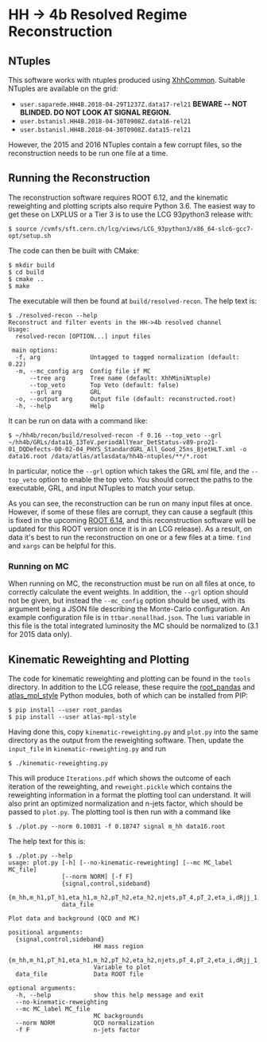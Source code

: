 # HH → 4b Resolved Regime Reconstruction

## NTuples
This software works with ntuples produced using
[XhhCommon](https://gitlab.cern.ch/hh4b/XhhCommon/).
Suitable NTuples are available on the grid:

- `user.saparede.HH4B.2018-04-29T1237Z.data17-rel21` **BEWARE -- NOT BLINDED. DO
  NOT LOOK AT SIGNAL REGION.**
- `user.bstanisl.HH4B.2018-04-30T0908Z.data16-rel21`
- `user.bstanisl.HH4B.2018-04-30T0908Z.data15-rel21`

However, the 2015 and 2016 NTuples contain a few corrupt files, so the
reconstruction needs to be run one file at a time.

## Running the Reconstruction
The reconstruction software requires ROOT 6.12, and the kinematic reweighting
and plotting scripts also require Python 3.6. The easiest way to get these on
LXPLUS or a Tier 3 is to use the LCG 93python3 release with:

``` console
$ source /cvmfs/sft.cern.ch/lcg/views/LCG_93python3/x86_64-slc6-gcc7-opt/setup.sh
```

The code can then be built with CMake:

``` console
$ mkdir build
$ cd build
$ cmake ..
$ make
```

The executable will then be found at `build/resolved-recon`. The help text is:

``` console
$ ./resolved-recon --help
Reconstruct and filter events in the HH->4b resolved channel
Usage:
  resolved-recon [OPTION...] input files

 main options:
  -f, arg              Untagged to tagged normalization (default: 0.22)
  -m, --mc_config arg  Config file if MC
      --tree arg       Tree name (default: XhhMiniNtuple)
      --top_veto       Top Veto (default: false)
      --grl arg        GRL
  -o, --output arg     Output file (default: reconstructed.root)
  -h, --help           Help

```

It can be run on data with a command like:

```console
$ ~/hh4b/recon/build/resolved-recon -f 0.16 --top_veto --grl ~/hh4b/GRLs/data16_13TeV.periodAllYear_DetStatus-v89-pro21-01_DQDefects-00-02-04_PHYS_StandardGRL_All_Good_25ns_BjetHLT.xml -o data16.root /data/atlas/atlasdata/hh4b-ntuples/**/*.root
```

In particular, notice the `--grl` option which takes the GRL xml file, and the
`--top_veto` option to enable the top veto. You should correct the paths to the
executable, GRL, and input NTuples to match your setup.

As you can see, the reconstruction can be run on many input files at once.
However, if some of these files are corrupt, they can cause a segfault (this is
fixed in the upcoming [ROOT
6.14](https://root-forum.cern.ch/t/tdataframe-segfault-on-error-reading-file/29081),
and this reconstruction software will be updated for this ROOT version once it
is in an LCG release). As a result, on data it's best to run the reconstruction
on one or a few files at a time. `find` and `xargs` can be helpful for this.

### Running on MC
When running on MC, the reconstruction must be run on all files at once, to
correctly calculate the event weights. In addition, the `--grl` option should
not be given, but instead the `--mc_config` option should be used, with its
argument being a JSON file describing the Monte-Carlo configuration. An example
configuration file is in `ttbar.nonallhad.json`. The `lumi` variable in this
file is the total integrated luminosity the MC should be normalized to (3.1 for
2015 data only).

## Kinematic Reweighting and Plotting
The code for kinematic reweighting and plotting can be found in the `tools`
directory. In addition to the LCG release, these require the
[root_pandas](https://github.com/scikit-hep/root_pandas) and
[atlas_mpl_style](https://github.com/beojan/atlas-mpl) Python modules, both of
which can be installed from PIP:

``` console
$ pip install --user root_pandas
$ pip install --user atlas-mpl-style
```

Having done this, copy `kinematic-reweighting.py` and `plot.py` into the same
directory as the output from the reweighting software. Then, update the
`input_file` in `kinematic-reweighting.py` and run

``` console
$ ./kinematic-reweighting.py
```

This will produce `Iterations.pdf` which shows the outcome of each iteration of
the reweighting, and `reweight.pickle` which contains the reweighting
information in a format the plotting tool can understand. It will also print an
optimized normalization and n-jets factor, which should be passed to `plot.py`.
The plotting tool is then run with a command like

``` console
$ ./plot.py --norm 0.10031 -f 0.18747 signal m_hh data16.root
```

The help text for this is:

``` console
$ ./plot.py --help
usage: plot.py [-h] [--no-kinematic-reweighting] [--mc MC_label MC_file]
               [--norm NORM] [-f F]
               {signal,control,sideband}
               {m_hh,m_h1,pT_h1,eta_h1,m_h2,pT_h2,eta_h2,njets,pT_4,pT_2,eta_i,dRjj_1,dRjj_2}
               data_file

Plot data and background (QCD and MC)

positional arguments:
  {signal,control,sideband}
                        HH mass region
  {m_hh,m_h1,pT_h1,eta_h1,m_h2,pT_h2,eta_h2,njets,pT_4,pT_2,eta_i,dRjj_1,dRjj_2}
                        Variable to plot
  data_file             Data ROOT file

optional arguments:
  -h, --help            show this help message and exit
  --no-kinematic-reweighting
  --mc MC_label MC_file
                        MC backgrounds
  --norm NORM           QCD normalization
  -f F                  n-jets factor
```
